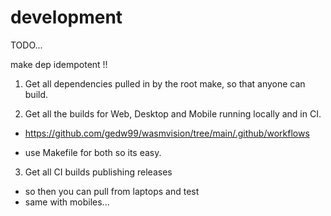 # development

TODO...

make dep idempotent !!


1. Get all dependencies pulled in by the root make, so that anyone can build.

2. Get all the builds for Web, Desktop and Mobile running locally and in CI.
- https://github.com/gedw99/wasmvision/tree/main/.github/workflows

- use Makefile for both so its easy.

3. Get all CI builds publishing releases
- so then you can pull from laptops and test
- same with mobiles...